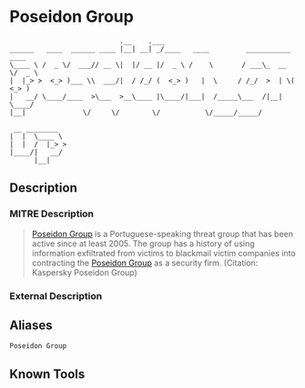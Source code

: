 
# Poseidon Group

```
                           .__    .___                                       
______   ____  ______ ____ |__| __| _/____   ____         ___________  ____  
\____ \ /  _ \/  ___// __ \|  |/ __ |/  _ \ /    \       / ___\_  __ \/  _ \ 
|  |_> >  <_> )___ \\  ___/|  / /_/ (  <_> )   |  \     / /_/  >  | \(  <_> )
|   __/ \____/____  >\___  >__\____ |\____/|___|  /_____\___  /|__|   \____/ 
|__|              \/     \/        \/           \/_____/_____/               
              
 __ ________  
|  |  \____ \ 
|  |  /  |_> >
|____/|   __/ 
      |__|    

```

## Description

### MITRE Description

> [Poseidon Group](https://attack.mitre.org/groups/G0033) is a Portuguese-speaking threat group that has been active since at least 2005. The group has a history of using information exfiltrated from victims to blackmail victim companies into contracting the [Poseidon Group](https://attack.mitre.org/groups/G0033) as a security firm. (Citation: Kaspersky Poseidon Group)

### External Description

> 

## Aliases

```
Poseidon Group
```

## Known Tools

```

```

## Operations

```

```

## Targets

```

```

## Attribution Links

```

```

## Country

```

```

## Comments

```

```

# Techniques


* [System Network Connections Discovery](../techniques/System-Network-Connections-Discovery.md)

* [Match Legitimate Name or Location](../techniques/Match-Legitimate-Name-or-Location.md)
    
* [PowerShell](../techniques/PowerShell.md)
    
* [System Service Discovery](../techniques/System-Service-Discovery.md)
    
* [Process Discovery](../techniques/Process-Discovery.md)
    
* [OS Credential Dumping](../techniques/OS-Credential-Dumping.md)
    
* [Domain Account](../techniques/Domain-Account.md)
    
* [Local Account](../techniques/Local-Account.md)
    

# Malwares

None

# Tools

None
